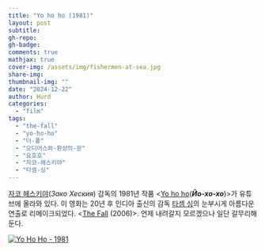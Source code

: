 ```yaml
---
title: "Yo ho ho (1981)"
layout: post
subtitle:
gh-repo:
gh-badge:
comments: true
mathjax: true
cover-img: /assets/img/fishermen-at-sea.jpg
share-img: 
thumbnail-img: ""
date: "2024-12-22"
author: Hurd
categories: 
  - "film"
tags: 
  - "the-fall"
  - "yo-ho-ho"
  - "더-폴"
  - "오디어스와-환상의-문"
  - "요호호"
  - "자코-헤스키야"
  - "타셈-싱"
---
```


[자코 헤스키야](https://en.wikipedia.org/wiki/Zako_Heskiya)(_Зако Хеския_) 감독의 1981년 작품 \<[Yo ho ho](https://en.wikipedia.org/wiki/Yo_Ho_Ho)(_**Йо-хо-хо**_)\>가 유튜브에 올라와 있다. 이 영화는 20년 후 인디아 출신의 감독 [타셈 싱](https://en.wikipedia.org/wiki/Tarsem_Singh)의 눈부시게 아름다운 연출로 리메이크되었다. \<[The Fall](https://en.wikipedia.org/wiki/The_Fall_\(2006_film\)) (2006)\>. 언제 내려갈지 모르겠으나 일단 갈무리해 둔다.

[![Yo Ho Ho - 1981](http://img.youtube.com/vi/PPob1wfdXsI/0.jpg)](http://www.youtube.com/watch?v=PPob1wfdXsI "Yo Ho Ho - 1981")